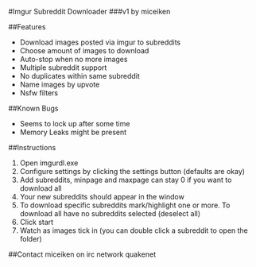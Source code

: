 #Imgur Subreddit Downloader
###v1 by miceiken

##Features
* Download images posted via imgur to subreddits
* Choose amount of images to download
* Auto-stop when no more images
* Multiple subreddit support
* No duplicates within same subreddit
* Name images by upvote
* Nsfw filters

##Known Bugs
* Seems to lock up after some time
* Memory Leaks might be present

##Instructions
1. Open imgurdl.exe
2. Configure settings by clicking the settings button (defaults are okay)
3. Add subreddits, minpage and maxpage can stay 0 if you want to download all
4. Your new subreddits should appear in the window
5. To download specific subreddits mark/highlight one or more. To download all have no subreddits selected (deselect all)
6. Click start
7. Watch as images tick in (you can double click a subreddit to open the folder)

##Contact
miceiken on irc network quakenet